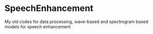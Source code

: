 # SpeechEnhancement
My old codes for data processing, wave-based and spectrogram based models for speech enhancement
